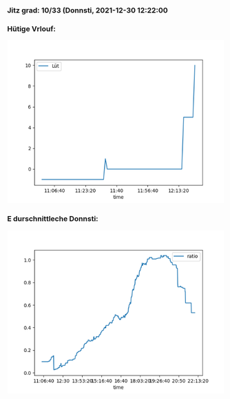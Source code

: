 ### Jitz grad: 10/33 (Donnsti, 2021-12-30 12:22:00

### Hütige Vrlouf:
![Graph](Today.png)

### E durschnittleche Donnsti:
![Graph](Donnsti.png)